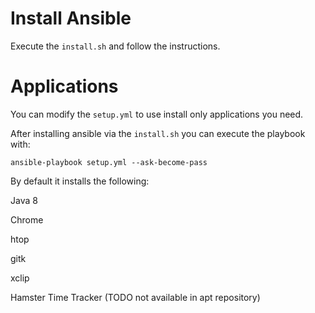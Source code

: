 # Install Ansible
Execute the `install.sh` and follow the instructions.

# Applications
You can modify the `setup.yml` to use install only applications you need.

After installing ansible via the `install.sh` you can execute the playbook with:

`ansible-playbook setup.yml --ask-become-pass`

By default it installs the following:

Java 8

Chrome

htop

gitk

xclip

Hamster Time Tracker (TODO not available in apt repository)